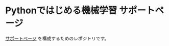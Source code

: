 # Pythonではじめる機械学習 サポートページ


[サポートページ](https://oreilly-japan.github.io/introduction_to_ml_with_python_jp/)
を構成するためのレポジトリです。

